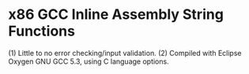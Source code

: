 # x86 GCC Inline Assembly String Functions

(1) Little to no error checking/input validation.
(2) Compiled with Eclipse Oxygen GNU GCC 5.3, using C language options.
